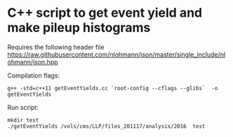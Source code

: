 # C++ script to get event yield and make pileup histograms

Requires the following header file <https://raw.githubusercontent.com/nlohmann/json/master/single_include/nlohmann/json.hpp>


Compilation flags:

```
g++ -std=c++11 getEventYields.cc `root-config --cflags --glibs`  -o getEventYields
```

Run script:

```
mkdir test
./getEventYields /vols/cms/LLP/files_201117/analysis/2016  test
```

